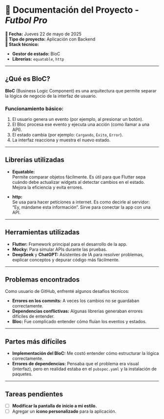 # 📄 Documentación del Proyecto - *Futbol Pro*

**📅 Fecha:** Jueves 22 de mayo de 2025  
**📱 Tipo de proyecto:** Aplicación con Backend  
**🧰 Stack técnico:**  
- **Gestor de estado:** BloC  
- **Librerías:** `equatable`, `http`

---

##  ¿Qué es BloC?

**BloC** (Business Logic Component) es una arquitectura que permite separar la lógica de negocio de la interfaz de usuario.

### Funcionamiento básico:
1. El usuario genera un evento (por ejemplo, al presionar un botón).
2. El Bloc procesa ese evento y ejecuta una acción (como llamar a una API).
3. El estado cambia (por ejemplo: `Cargando`, `Éxito`, `Error`).
4. La interfaz reacciona y muestra el nuevo estado.

---

##  Librerías utilizadas

- **Equatable:**  
  Permite comparar objetos fácilmente. Es útil para que Flutter sepa cuándo debe actualizar widgets al detectar cambios en el estado. Mejora la eficiencia y evita errores.

- **http:**  
  Se usa para hacer peticiones a internet. Es como decirle al servidor:  
  “Ey, mándame esta información”. Sirve para conectar la app con una API.

---

##  Herramientas utilizadas

- **Flutter:** Framework principal para el desarrollo de la app.  
- **Mocky:** Para simular APIs durante las pruebas.  
- **DeepSeek** y **ChatGPT:** Asistentes de IA para resolver problemas, explicar conceptos y depurar código más fácilmente.

---

##  Problemas encontrados

Como usuario de GitHub, enfrenté algunos desafíos técnicos:

- **Errores en los commits:** A veces los cambios no se guardaban correctamente.
- **Dependencias conflictivas:** Algunas librerías generaban errores difíciles de entender.  
- **Bloc:** Fue complicado entender cómo fluían los eventos y estados.

---

##  Partes más difíciles

- **Implementación del BloC:** Me costó entender cómo estructurar la lógica correctamente.  
- **Errores de dependencias:** Pensaba que el problema era visual (interfaz), pero en realidad estaba en el `pubspec.yaml` y la instalación de paquetes.

---

##  Tareas pendientes

- [ ] **Modificar la pantalla de inicio a mi estilo.**  
- [ ] Agregar un **ícono personalizado** para la aplicación.
